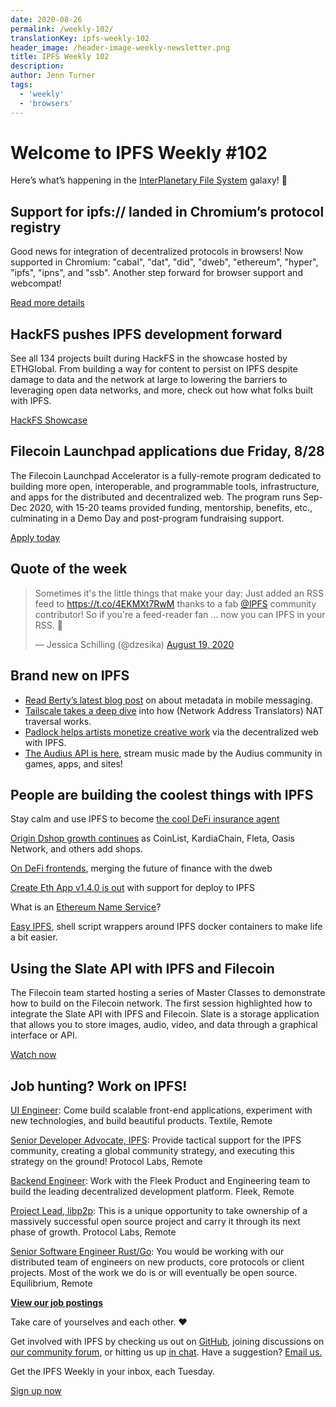 ```yaml
---
date: 2020-08-26
permalink: /weekly-102/
translationKey: ipfs-weekly-102
header_image: /header-image-weekly-newsletter.png
title: IPFS Weekly 102
description:
author: Jenn Turner
tags:
  - 'weekly'
  - 'browsers'
---
```


# Welcome to IPFS Weekly #102

Here’s what’s happening in the [InterPlanetary File System](https://ipfs.tech/) galaxy! 🚀

## Support for ipfs:// landed in Chromium’s protocol registry

Good news for integration of decentralized protocols in browsers! Now supported in Chromium: "cabal", "dat", "did", "dweb", "ethereum", "hyper", "ipfs", "ipns", and "ssb". Another step forward for browser support and webcompat!

[Read more details](https://chromium.googlesource.com/chromium/src/+/4e8ed0cecce04c5c55dd84a09e4df0d0f11c660f)

## HackFS pushes IPFS development forward

See all 134 projects built during HackFS in the showcase hosted by ETHGlobal. From building a way for content to persist on IPFS despite damage to data and the network at large to lowering the barriers to leveraging open data networks, and more, check out how what folks built with IPFS.

[HackFS Showcase](https://hack.ethglobal.co/hackfs/showcase)

## Filecoin Launchpad applications due Friday, 8/28

The Filecoin Launchpad Accelerator is a fully-remote program dedicated to building more open, interoperable, and programmable tools, infrastructure, and apps for the distributed and decentralized web. The program runs Sep-Dec 2020, with 15-20 teams provided funding, mentorship, benefits, etc., culminating in a Demo Day and post-program fundraising support.

[Apply today](https://labs.consensys.net/tachyon/)

## Quote of the week

<blockquote class="twitter-tweet"><p lang="en" dir="ltr">Sometimes it&#39;s the little things that make your day: Just added an RSS feed to <a href="https://t.co/4EKMXt7RwM">https://t.co/4EKMXt7RwM</a> thanks to a fab <a href="https://twitter.com/IPFS?ref_src=twsrc%5Etfw">@IPFS</a> community contributor! So if you&#39;re a feed-reader fan ... now you can IPFS in your RSS. 🥳</p>&mdash; Jessica Schilling (@dzesika) <a href="https://twitter.com/dzesika/status/1296146345829347329?ref_src=twsrc%5Etfw">August 19, 2020</a></blockquote>

## Brand new on IPFS

- [Read Berty’s latest blog post](https://berty.tech/blog/metadata-mobile-messaging/) on about metadata in mobile messaging.
- [Tailscale takes a deep dive](https://tailscale.com/blog/how-nat-traversal-works/) into how (Network Address Translators) NAT traversal works.
- [Padlock helps artists monetize creative work](https://hack.ethglobal.co/showcase/padlock-recOwF5kjzFYLkYkO) via the decentralized web with IPFS.
- [The Audius API is here](https://audiusproject.github.io/api-docs/#audius-api-docs), stream music made by the Audius community in games, apps, and sites!

## People are building the coolest things with IPFS

Stay calm and use IPFS to become [the cool DeFi insurance agent](https://medium.com/hakkafinance/ipfs-and-3fmutual-referral-system-84d23ea95c8f)

[Origin Dshop growth continues](https://medium.com/originprotocol/dshop-growth-continues-highlighting-coinlist-and-five-other-new-merchant-partners-6c2b3e1c3856) as CoinList, KardiaChain, Fleta, Oasis Network, and others add shops.

[On DeFi frontends](https://medium.com/blockchannel/on-defi-frontends-3c87c3661354), merging the future of finance with the dweb

[Create Eth App v1.4.0 is out](https://github.com/PaulRBerg/create-eth-app/releases/tag/v1.4.0) with support for deploy to IPFS

What is an [Ethereum Name Service](https://medium.com/the-capital/what-is-an-ethereum-name-service-732e6618771f)?

[Easy IPFS](https://github.com/matthewjosephtaylor/easy_ipfs), shell script wrappers around IPFS docker containers to make life a bit easier.

## Using the Slate API with IPFS and Filecoin

The Filecoin team started hosting a series of Master Classes to demonstrate how to build on the Filecoin network. The first session highlighted how to integrate the Slate API with IPFS and Filecoin. Slate is a storage application that allows you to store images, audio, video, and data through a graphical interface or API.

[Watch now](https://www.youtube.com/watch?v=Rknj2GqvJtg&feature=emb_logo)

## Job hunting? Work on IPFS!

[UI Engineer](https://textile.breezy.hr/p/2efb847aca79-ui-engineer): Come build scalable front-end applications, experiment with new technologies, and build beautiful products. Textile, Remote

[Senior Developer Advocate, IPFS](https://jobs.lever.co/protocol/71c4a9b9-af90-4ce9-9dba-8b72507997bf): Provide tactical support for the IPFS community, creating a global community strategy, and executing this strategy on the ground! Protocol Labs, Remote

[Backend Engineer](https://cryptojobslist.com/jobs/backend-engineer-at-fleek-remote): Work with the Fleek Product and Engineering team to build the leading decentralized development platform. Fleek, Remote

[Project Lead, libp2p](https://jobs.lever.co/protocol/27ff3891-6e13-4aa8-b43a-734715e85a26): This is a unique opportunity to take ownership of a massively successful open source project and carry it through its next phase of growth. Protocol Labs, Remote

[Senior Software Engineer Rust/Go](https://www.notion.so/Hiring-Senior-Software-Engineer-Rust-Go-e6c94ccc261f426c80a483c7fc642412): You would be working with our distributed team of engineers on new products, core protocols or client projects. Most of the work we do is or will eventually be open source. Equilibrium, Remote

**[View our job postings](https://jobs.lever.co/protocol)**

Take care of yourselves and each other. ❤️

Get involved with IPFS by checking us out on [GitHub](https://github.com/ipfs), joining discussions on [our community forum](https://discuss.ipfs.tech/), or hitting us up [in chat](https://riot.im/app/#/room/#ipfs:matrix.org). Have a suggestion? [Email us.](mailto:newsletter@ipfs.io)

Get the IPFS Weekly in your inbox, each Tuesday.

<p><a href="https://ipfs.us4.list-manage.com/subscribe?u=25473244c7d18b897f5a1ff6b&amp;id=cad54b2230" class="button button-primary">Sign up now</a></p>

